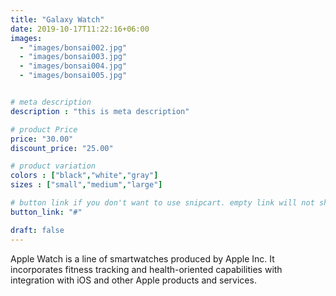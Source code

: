 ```yaml
---
title: "Galaxy Watch"
date: 2019-10-17T11:22:16+06:00
images:
  - "images/bonsai002.jpg"
  - "images/bonsai003.jpg"
  - "images/bonsai004.jpg"
  - "images/bonsai005.jpg"


# meta description
description : "this is meta description"

# product Price
price: "30.00"
discount_price: "25.00"

# product variation
colors : ["black","white","gray"]
sizes : ["small","medium","large"]

# button link if you don't want to use snipcart. empty link will not show button
button_link: "#"

draft: false
---
```


Apple Watch is a line of smartwatches produced by Apple Inc. It incorporates fitness tracking and health-oriented capabilities with integration with iOS and other Apple products and services.
